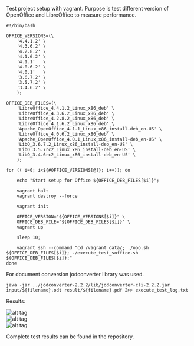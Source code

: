 
Test project setup with vagrant. Purpose is test different version of OpenOffice and LibreOffice to measure performance. 

```
#!/bin/bash

OFFICE_VERSIONS=(\
    '4.4.1.2' \
    '4.3.6.2' \
    '4.2.8.2' \
    '4.1.6.2' \
    '4.1.1'   \
    '4.0.6.2' \
    '4.0.1'   \
    '3.6.7.2' \
    '3.5.7.2' \
    '3.4.6.2' \
    );

OFFICE_DEB_FILES=(\
    'LibreOffice_4.4.1.2_Linux_x86_deb' \
    'LibreOffice_4.3.6.2_Linux_x86_deb' \
    'LibreOffice_4.2.8.2_Linux_x86_deb' \
    'LibreOffice_4.1.6.2_Linux_x86_deb' \
    'Apache_OpenOffice_4.1.1_Linux_x86_install-deb_en-US' \
    'LibreOffice_4.0.6.2_Linux_x86_deb' \
    'Apache_OpenOffice_4.0.1_Linux_x86_install-deb_en-US' \
    'LibO_3.6.7.2_Linux_x86_install-deb_en-US' \
    'LibO_3.5.7rc2_Linux_x86_install-deb_en-US' \
    'LibO_3.4.6rc2_Linux_x86_install-deb_en-US' \
    );

for (( i=0; i<${#OFFICE_VERSIONS[@]}; i++)); do

    echo "Start setup for Office ${OFFICE_DEB_FILES[$i]}";

    vagrant halt
    vagrant destroy --force

    vagrant init

    OFFICE_VERSION="${OFFICE_VERSIONS[$i]}" \
    OFFICE_DEB_FILE="${OFFICE_DEB_FILES[$i]}" \
    vagrant up

    sleep 10;

    vagrant ssh --command "cd /vagrant_data/; ./ooo.sh ${OFFICE_DEB_FILES[$i]}; ./execute_test_soffice.sh ${OFFICE_DEB_FILES[$i]};"
done

```

For document conversion jodconverter library was used. 

```
java -jar ../jodconverter-2.2.2/lib/jodconverter-cli-2.2.2.jar input/${filename}.odt result/${filename}.pdf 2>> execute_test_log.txt
```

Results: 

![alt tag](https://raw.github.com/username/projectname/branch/path/to/img.png) <br>
![alt tag](https://raw.github.com/username/projectname/branch/path/to/img.png) <br>
![alt tag](https://raw.github.com/username/projectname/branch/path/to/img.png) <br>

Complete test results can be found in the repository.
